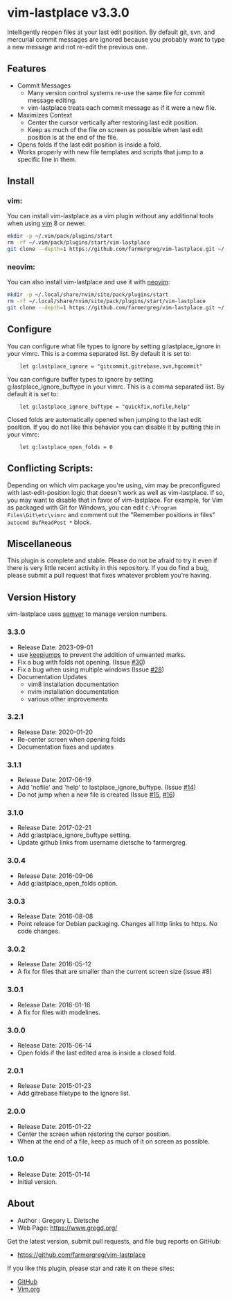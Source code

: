 # vim-lastplace v3.3.0

Intelligently reopen files at your last edit position.
By default git, svn, and mercurial commit messages are ignored because you probably want to type a new message and not re-edit the previous one.

## Features
* Commit Messages
    - Many version control systems re-use the same file for commit message editing.
    - vim-lastplace treats each commit message as if it were a new file.
* Maximizes Context
    - Center the cursor vertically after restoring last edit position.
    - Keep as much of the file on screen as possible when last edit position is at the end of the file.
* Opens folds if the last edit position is inside a fold.
* Works properly with new file templates and scripts that jump to a specific line in them.

## Install

### vim:
You can install vim-lastplace as a vim plugin without any additional tools when using [vim](https://www.vim.org/) 8 or newer.

```bash
mkdir -p ~/.vim/pack/plugins/start
rm -rf ~/.vim/pack/plugins/start/vim-lastplace
git clone --depth=1 https://github.com/farmergreg/vim-lastplace.git ~/.vim/pack/plugins/start/vim-lastplace
```

### neovim:
You can also install vim-lastplace and use it with [neovim](https://neovim.io/):

```bash
mkdir -p ~/.local/share/nvim/site/pack/plugins/start
rm -rf ~/.local/share/nvim/site/pack/plugins/start/vim-lastplace
git clone --depth=1 https://github.com/farmergreg/vim-lastplace.git ~/.local/share/nvim/site/pack/plugins/start/vim-lastplace
```

## Configure
You can configure what file types to ignore by setting g:lastplace_ignore in your vimrc.
This is a comma separated list.
By default it is set to:

```vim
    let g:lastplace_ignore = "gitcommit,gitrebase,svn,hgcommit"
````

You can configure buffer types to ignore by setting g:lastplace_ignore_buftype in your vimrc.
This is a comma separated list.
By default it is set to:

```vim
    let g:lastplace_ignore_buftype = "quickfix,nofile,help"
```

Closed folds are automatically opened when jumping to the last edit position.
If you do not like this behavior you can disable it by putting this in your vimrc:

```vim
    let g:lastplace_open_folds = 0
```
## Conflicting Scripts:
Depending on which vim package you're using, vim may be preconfigured with last-edit-position logic that doesn't work as well as vim-lastplace.
If so, you may want to disable that in favor of vim-lastplace.
For example, for Vim as packaged with Git for Windows, you can edit `C:\Program Files\Git\etc\vimrc` and comment out the "Remember positions in files" `autocmd BufReadPost *` block.

## Miscellaneous
This plugin is complete and stable.
Please do not be afraid to try it even if there is very little recent activity in this repository.
If you do find a bug, please submit a pull request that fixes whatever problem you're having.

## Version History
vim-lastplace uses [semver](http://semver.org/) to manage version numbers.

### 3.3.0
- Release Date: 2023-09-01
- use [keepjumps](https://github.com/farmergreg/vim-lastplace/pull/31) to prevent the addition of unwanted marks.
- Fix a bug with folds not opening. (Issue [#30](https://github.com/farmergreg/vim-lastplace/issues/30))
- Fix a bug when using multiple windows (Issue [#28](https://github.com/farmergreg/vim-lastplace/issues/28))
- Documentation Updates
    - vim8 installation documentation
    - nvim installation documentation
    - various other improvements

### 3.2.1
- Release Date: 2020-01-20
- Re-center screen when opening folds
- Documentation fixes and updates

### 3.1.1
- Release Date: 2017-06-19
- Add 'nofile' and 'help' to lastplace_ignore_buftype. (Issue [#14](https://github.com/farmergreg/vim-lastplace/issues/14))
- Do not jump when a new file is created (Issue [#15](https://github.com/farmergreg/vim-lastplace/issues/15), [#16](https://github.com/farmergreg/vim-lastplace/issues/16))

### 3.1.0
- Release Date: 2017-02-21
- Add g:lastplace_ignore_buftype setting.
- Update github links from username dietsche to farmergreg.

### 3.0.4
- Release Date: 2016-09-06
- Add g:lastplace_open_folds option.

### 3.0.3
- Release Date: 2016-08-08
- Point release for Debian packaging. Changes all http links to https. No code changes.

### 3.0.2
- Release Date: 2016-05-12
- A fix for files that are smaller than the current screen size (issue #8)

### 3.0.1
- Release Date: 2016-01-16
- A fix for files with modelines.

### 3.0.0
- Release Date: 2015-06-14
- Open folds if the last edited area is inside a closed fold.

### 2.0.1
- Release Date: 2015-01-23
- Add gitrebase filetype to the ignore list.

### 2.0.0
- Release Date: 2015-01-22
- Center the screen when restoring the cursor position.
- When at the end of a file, keep as much of it on screen as possible.

### 1.0.0
- Release Date: 2015-01-14
- Initial version.

## About

- Author  :  Gregory L. Dietsche
- Web Page: https://www.gregd.org/

Get the latest version, submit pull requests, and file bug reports
on GitHub:
- https://github.com/farmergreg/vim-lastplace

If you like this plugin, please star and rate it on these sites:

- [GitHub](https://github.com/farmergreg/vim-lastplace)
- [Vim.org](http://www.vim.org/scripts/script.php?script_id=5090)
